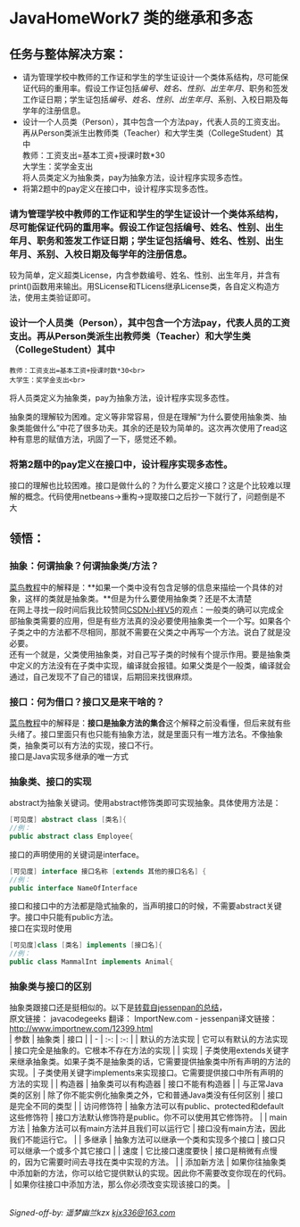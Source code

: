 ﻿ JavaHomeWork7
类的继承和多态
===============
任务与整体解决方案：
------
* 请为管理学校中教师的工作证和学生的学生证设计一个类体系结构，尽可能保证代码的重用率。假设工作证包括*编号、姓名、性别、出生年月*、职务和签发工作证日期；学生证包括*编号、姓名、性别、出生年月*、系别、入校日期及每学年的注册信息。
* 设计一个人员类（Person），其中包含一个方法pay，代表人员的工资支出。再从Person类派生出教师类（Teacher）和大学生类（CollegeStudent）其中<br>教师：工资支出=基本工资+授课时数*30<br>大学生：奖学金支出<br>将人员类定义为抽象类，pay为抽象方法，设计程序实现多态性。
* 将第2题中的pay定义在接口中，设计程序实现多态性。

### 请为管理学校中教师的工作证和学生的学生证设计一个类体系结构，尽可能保证代码的重用率。假设工作证包括编号、姓名、性别、出生年月、职务和签发工作证日期；学生证包括编号、姓名、性别、出生年月、系别、入校日期及每学年的注册信息。

较为简单，定义超类License，内含参数编号、姓名、性别、出生年月，并含有print()函数用来输出。用SLicense和TLicens继承License类，各自定义构造方法，使用主类验证即可。

### 设计一个人员类（Person），其中包含一个方法pay，代表人员的工资支出。再从Person类派生出教师类（Teacher）和大学生类（CollegeStudent）其中<br>
	教师：工资支出=基本工资+授课时数*30<br>
	大学生：奖学金支出<br>
将人员类定义为抽象类，pay为抽象方法，设计程序实现多态性。

抽象类的理解较为困难。定义等非常容易，但是在理解“为什么要使用抽象类、抽象类能做什么”中花了很多功夫。其余的还是较为简单的。这次再次使用了read这种有意思的赋值方法，巩固了一下，感觉还不赖。

### 将第2题中的pay定义在接口中，设计程序实现多态性。

接口的理解也比较困难。接口是做什么的？为什么要定义接口？这是个比较难以理解的概念。代码使用netbeans->重构->提取接口之后抄一下就行了，问题倒是不大

领悟：
------
### 抽象：何谓抽象？何谓抽象类/方法？
[菜鸟教程](http://www.runoob.com/java/java-abstraction.html)中的解释是：**如果一个类中没有包含足够的信息来描绘一个具体的对象，这样的类就是抽象类。**但是为什么要使用抽象类？还是不太清楚<br>在网上寻找一段时间后我比较赞同[CSDN小祥V5](https://blog.csdn.net/x2145637/article/details/50115453)的观点：一般类的确可以完成全部抽象类需要的应用，但是有些方法真的没必要使用抽象类一个一个写。如果各个子类之中的方法都不尽相同，那就不需要在父类之中再写一个方法。说白了就是没必要。<br>还有一个就是，父类使用抽象类，对自己写子类的时候有个提示作用。要是抽象类中定义的方法没有在子类中实现，编译就会报错。如果父类是个一般类，编译就会通过，自己发现不了自己的错误，后期回来找很麻烦。
### 接口：何为借口？接口又是来干啥的？
[菜鸟教程](http://http://www.runoob.com/java/java-interfaces.html)中的解释是：**接口是抽象方法的集合**这个解释之前没看懂，但后来就有些头绪了。接口里面只有也只能有抽象方法，就是里面只有一堆方法名。不像抽象类，抽象类可以有方法的实现，接口不行。<br>
接口是Java实现多继承的唯一方式
### 抽象类、接口的实现
abstract为抽象关键词。使用abstract修饰类即可实现抽象。具体使用方法是：
```Java
[可见度] abstract class [类名]{
//例：
public abstract class Employee{
```
接口的声明使用的关键词是interface。
```Java
[可见度] interface 接口名称 [extends 其他的接口名名] {
//例：
public interface NameOfInterface
```
接口和接口中的方法都是隐式抽象的，当声明接口的时候，不需要abstract关键字。接口中只能有public方法。<br>
接口在实现时使用
```Java
[可见度]class [类名] implements [接口名]{
//例：
public class MammalInt implements Animal{
```
### 抽象类与接口的区别
抽象类跟接口还是挺相似的。以下是[转载自jessenpan的总结](http://www.importnew.com/12399.html)，<br>原文链接： javacodegeeks 翻译： ImportNew.com - jessenpan译文链接： http://www.importnew.com/12399.html<br>
| 参数 | 抽象类 | 接口 |
| - | :-: | :-: |
| 默认的方法实现 | 它可以有默认的方法实现 | 接口完全是抽象的。它根本不存在方法的实现 |
| 实现 | 子类使用extends关键字来继承抽象类。如果子类不是抽象类的话，它需要提供抽象类中所有声明的方法的实现。| 子类使用关键字implements来实现接口。它需要提供接口中所有声明的方法的实现 |
| 构造器 | 抽象类可以有构造器 | 接口不能有构造器 |
| 与正常Java类的区别 | 除了你不能实例化抽象类之外，它和普通Java类没有任何区别 | 接口是完全不同的类型 |
| 访问修饰符 | 抽象方法可以有public、protected和default这些修饰符 | 接口方法默认修饰符是public。你不可以使用其它修饰符。 |
| main方法 | 抽象方法可以有main方法并且我们可以运行它 | 接口没有main方法，因此我们不能运行它。 |
| 多继承 | 抽象方法可以继承一个类和实现多个接口 | 接口只可以继承一个或多个其它接口 |
| 速度 | 它比接口速度要快 | 接口是稍微有点慢的，因为它需要时间去寻找在类中实现的方法。 |
| 添加新方法 | 如果你往抽象类中添加新的方法，你可以给它提供默认的实现。因此你不需要改变你现在的代码。 | 如果你往接口中添加方法，那么你必须改变实现该接口的类。 |

<br>*Signed-off-by: 遥梦幽兰kzx <kjx336@163.com>*